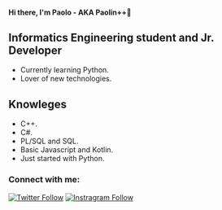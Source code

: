 #### Hi there, I'm Paolo - AKA Paolin++🤙

## Informatics Engineering student and Jr. Developer
- Currently learning Python.
- Lover of new technologies.

## Knowleges
- C++.
- C#.
- PL/SQL and SQL.
- Basic Javascript and Kotlin.
- Just started with Python.


### Connect with me:
[![Twitter Follow](https://img.shields.io/badge/Twitter_@paoloduenas-1DA1F2?style=for-the-badge&logo=twitter&logoColor=white)](https://twitter.com/paoloduenas?s=21&t=sbfIgs_GTC3G_UP8i-eFyA)
[![Instragram Follow](https://img.shields.io/badge/Instagram_paolo__duenas-E4405F?style=for-the-badge&logo=instagram&logoColor=white)](https://instagram.com/paolo_duenas?igshid=OGQ5ZDc2ODk2ZA==)

#

